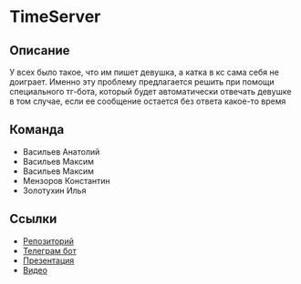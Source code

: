 # TimeServer
## Описание 

У всех было такое, что им пишет девушка, а катка в кс сама себя не доиграет. Именно эту проблему предлагается решить при помощи специального тг-бота, который будет автоматически отвечать девушке в том случае, если ее сообщение остается без ответа какое-то время

## Команда

* Васильев Анатолий
* Васильев Максим
* Васильев Максим
* Мензоров Константин
* Золотухин Илья 

## Ссылки
* [Репозиторий](https://github.com/TreshMom/TimeServer)
* [Телеграм бот](https://t.me/Hahaton_TimeSaver_bot)
* [Презентация](https://docs.google.com/presentation/d/16SPa3Xv2rfZBDSCJYRZ3vXaa9dJab_nA)
* [Видео](https://youtube.com/shorts/80vI3dND3W4?feature=share)
